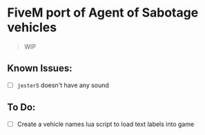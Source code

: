 # FiveM port of Agent of Sabotage vehicles
> WIP

## Known Issues:
- [ ] `jester5` doesn't have any sound

## To Do:
- [ ] Create a vehicle names lua script to load text labels into game 
